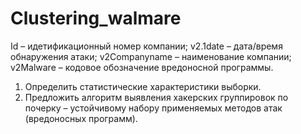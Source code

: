 # Clustering_walmare

Id – идетификационный номер компании;
v2.1date – дата/время обнаружения атаки;
v2Companyname – наименование компании;
v2Malware – кодовое обозначение вредоносной программы.

1.	Определить статистические характеристики выборки.
2.	Предложить алгоритм выявления хакерских группировок по почерку – устойчивому набору применяемых методов атак (вредоносных программ).

